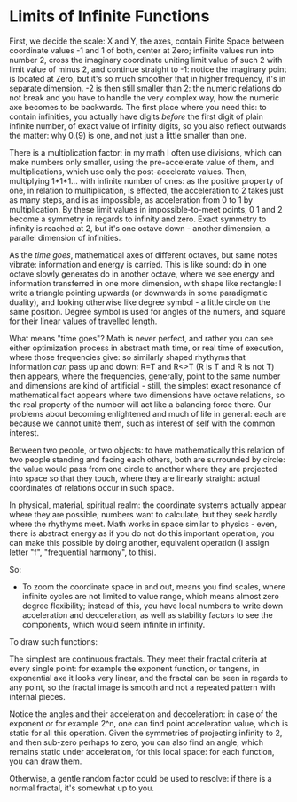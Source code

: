 # Limits of Infinite Functions

First, we decide the scale: X and Y, the axes, contain Finite Space between coordinate values -1 and 1 of both, center at Zero; infinite values run into number 2, cross the imaginary coordinate uniting limit value of such 2 with limit value of minus 2, and continue straight to -1: notice the imaginary point is located at Zero, but it's so much smoother that in higher frequency, it's in separate dimension. -2 is then still smaller than 2: the numeric relations do not break and you have to handle the very complex way, how the numeric axe becomes to be backwards. The first place where you need this: to contain infinities, you actually have digits *before* the first digit of plain infinite number, of exact value of infinity digits, so you also reflect outwards the matter: why 0.(9) is one, and not just a little smaller than one.

There is a multiplication factor: in my math I often use divisions, which can make numbers only smaller, using the pre-accelerate value of them, and multiplications, which use only the post-accelerate values. Then, multiplying 1\*1\*1... with infinite number of ones: as the positive property of one, in relation to multiplication, is effected, the acceleration to 2 takes just as many steps, and is as impossible, as acceleration from 0 to 1 by multiplication. By these limit values in impossible-to-meet points, 0 1 and 2 become a symmetry in regards to infinity and zero. Exact symmetry to infinity is reached at 2, but it's one octave down - another dimension, a parallel dimension of infinities.

As the *time goes*, mathematical axes of different octaves, but same notes vibrate: information and energy is carried. This is like sound: do in one octave slowly generates do in another octave, where we see energy and information transferred in one more dimension, with shape like rectangle: I write a triangle pointing upwards (or downwards in some paradigmatic duality), and looking otherwise like degree symbol - a little circle on the same position. Degree symbol is used for angles of the numers, and square for their linear values of travelled length.

What means "time goes"? Math is never perfect, and rather you can see either optimization process in abstract math time, or real time of execution, where those frequencies give: so similarly shaped rhythyms that information *can* pass up and down: R=T and R<>T (R is T and R is not T) then appears, where the frequencies, generally, point to the same number and dimensions are kind of artificial - still, the simplest exact resonance of mathematical fact appears where two dimensions have octave relations, so the real property of the number will act like a balancing force there. Our problems about becoming enlightened and much of life in general: each are because we cannot unite them, such as interest of self with the common interest.

Between two people, or two objects: to have mathematically this relation of two people standing and facing each others, both are surrounded by circle: the value would pass from one circle to another where they are projected into space so that they touch, where they are linearly straight: actual coordinates of relations occur in such space.

In physical, material, spiritual realm: the coordinate systems actually appear where they are possible; numbers want to calculate, but they seek hardly where the rhythyms meet. Math works in space similar to physics - even, there is abstract energy as if you do not do this important operation, you can make this possible by doing another, equivalent operation (I assign letter "f", "frequential harmony", to this).

So:
- To zoom the coordinate space in and out, means you find scales, where infinite cycles are not limited to value range, which means almost zero degree flexibility; instead of this, you have local numbers to write down acceleration and decceleration, as well as stability factors to see the components, which would seem infinite in infinity.

To draw such functions:

The simplest are continuous fractals. They meet their fractal criteria at every single point: for example the exponent function, or tangens, in exponential axe it looks very linear, and the fractal can be seen in regards to any point, so the fractal image is smooth and not a repeated pattern with internal pieces.

Notice the angles and their acceleration and decceleration: in case of the exponent or for example 2^n, one can find point acceleration value, which is static for all this operation. Given the symmetries of projecting infinity to 2, and then sub-zero perhaps to zero, you can also find an angle, which remains static under acceleration, for this local space: for each function, you can draw them.

Otherwise, a gentle random factor could be used to resolve: if there is a normal fractal, it's somewhat up to you.
